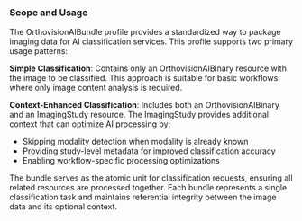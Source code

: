 ### Scope and Usage

The OrthovisionAIBundle profile provides a standardized way to package imaging data for AI classification services. This profile supports two primary usage patterns:

**Simple Classification**: Contains only an OrthovisionAIBinary resource with the image to be classified. This approach is suitable for basic workflows where only image content analysis is required.

**Context-Enhanced Classification**: Includes both an OrthovisionAIBinary and an ImagingStudy resource. The ImagingStudy provides additional context that can optimize AI processing by:
* Skipping modality detection when modality is already known
* Providing study-level metadata for improved classification accuracy
* Enabling workflow-specific processing optimizations

The bundle serves as the atomic unit for classification requests, ensuring all related resources are processed together. Each bundle represents a single classification task and maintains referential integrity between the image data and its optional context.
